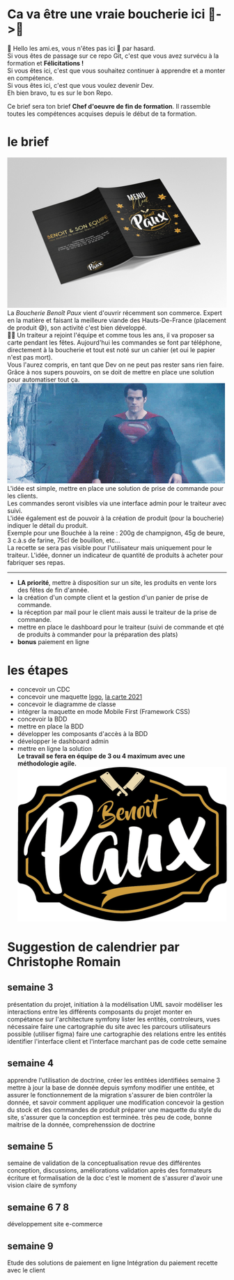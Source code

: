# Ca va être une vraie boucherie ici 🐄->🥩

👋 Hello les ami.es, vous n'êtes pas ici 📍 par hasard.  
Si vous êtes de passage sur ce repo Git, c'est que vous avez survécu à la formation et **Félicitations !**  
Si vous êtes ici, c'est que vous souhaitez continuer à apprendre et a monter en compétence.  
Si vous êtes ici, c'est que vous voulez devenir Dev.  
Eh bien bravo, tu es sur le bon Repo.

Ce brief sera ton brief **Chef d'oeuvre de fin de formation**. Il rassemble toutes les compétences acquises depuis le début de ta formation.

# le brief

![](./assets/images/mockup_carte_recto_verso.jpg)
La _Boucherie Benoît Paux_ vient d'ouvrir récemment son commerce. Expert en la matière et faisant la meilleure viande des Hauts-De-France (placement de produit 😅), son activité c'est bien développé.  
🧑‍🍳 Un traiteur a rejoint l'équipe et comme tous les ans, il va proposer sa carte pendant les fêtes. Aujourd'hui les commandes se font par téléphone, directement à la boucherie et tout est noté sur un cahier (et oui le papier n'est pas mort).  
Vous l'aurez compris, en tant que Dev on ne peut pas rester sans rien faire. Grâce à nos supers pouvoirs, on se doit de mettre en place une solution pour automatiser tout ça.  
![](./assets/images/giphy.gif)  
L'idée est simple, mettre en place une solution de prise de commande pour les clients.  
Les commandes seront visibles via une interface admin pour le traiteur avec suivi.  
L'idée également est de pouvoir à la création de produit (pour la boucherie) indiquer le détail du produit.  
Exemple pour une Bouchée à la reine : 200g de champignon, 45g de beure, 3 c.à.s de farine, 75cl de bouillon, etc...  
La recette se sera pas visible pour l'utilisateur mais uniquement pour le traiteur. L'idée, donner un indicateur de quantité de produits à acheter pour fabriquer ses repas.

---

- **LA priorité**, mettre à disposition sur un site, les produits en vente lors des fêtes de fin d'année.
- la création d'un compte client et la gestion d'un panier de prise de commande.
- la réception par mail pour le client mais aussi le traiteur de la prise de commande.
- mettre en place le dashboard pour le traiteur (suivi de commande et qté de produits à commander pour la préparation des plats)
- **bonus** paiement en ligne

# les étapes

- concevoir un CDC
- concevoir une maquette [logo](./assets/images/logo@1000x.png), [la carte 2021](./assets/images/menu_2021.jpg)
- concevoir le diagramme de classe
- intégrer la maquette en mode Mobile First (Framework CSS)
- concevoir la BDD
- mettre en place la BDD
- développer les composants d'accès à la BDD
- développer le dashboard admin
- mettre en ligne la solution  
  **Le travail se fera en équipe de 3 ou 4 maximum avec une méthodologie agile.**  
  ![](./assets/images/logo@1000x.png)

# Suggestion de calendrier par Christophe Romain

## semaine 3

présentation du projet, initiation à la modélisation UML
savoir modéliser les interactions entre les différents composants du projet
monter en compétance sur l'architecture symfony
lister les entités, controleurs, vues nécessaire
faire une cartographie du site avec les parcours utilisateurs possible (utiliser figma)
faire une cartographie des relations entre les entités
identifier l'interface client et l'interface marchant
pas de code cette semaine

## semaine 4

apprendre l'utilisation de doctrine, créer les entitées identifiées semaine 3
mettre à jour la base de donnée depuis symfony
modifier une entitée, et assurer le fonctionnement de la migration
s'assurer de bien contrôler la donnée, et savoir comment appliquer une modification
concevoir la gestion du stock et des commandes de produit
préparer une maquette du style du site, s'assurer que la conception est terminée.
très peu de code, bonne maitrise de la donnée, comprehenssion de doctrine

## semaine 5

semaine de validation de la conceptualisation
revue des différentes conception, discussions, améliorations
validation après des formateurs
écriture et formalisation de la doc
c'est le moment de s'assurer d'avoir une vision claire de symfony

## semaine 6 7 8

développement site e-commerce

## semaine 9

Etude des solutions de paiement en ligne
Intégration du paiement
recette avec le client
